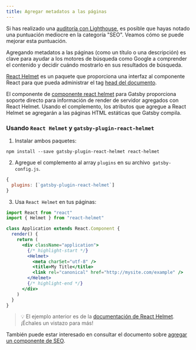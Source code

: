 ```yaml
---
title: Agregar metadatos a las páginas
---
```


Si has realizado una [auditoría con Lighthouse](/docs/audit-with-lighthouse/), es posible que hayas notado una puntuación mediocre en la categoría "SEO". Veamos cómo se puede mejorar esta puntuación.

Agregando metadatos a las páginas (como un título o una descripción) es clave para ayudar a los motores de búsqueda como Google a comprender el contenido y decidir cuándo mostrarlo en sus resultados de búsqueda.

[React Helmet](https://github.com/nfl/react-helmet) es un paquete que proporciona una interfaz al componente React para que pueda administrar el tag [head del documento](https://developer.mozilla.org/en-US/docs/Web/HTML/Element/head).

El componente de [componente react helmet](/packages/gatsby-plugin-react-helmet/) para Gatsby proporciona soporte directo para información de render de servidor agregados con React Helmet. Usando el complemento, los atributos que agregue a React Helmet se agregarán a las páginas HTML estáticas que Gatsby compila.

### Usando `React Helmet` y `gatsby-plugin-react-helmet`

1. Instalar ambos paquetes:

```shell
npm install --save gatsby-plugin-react-helmet react-helmet
```

2. Agregue el complemento al array `plugins` en su archivo` gatsby-config.js`.

```javascript:title=gatsby-config.js
{
  plugins: [`gatsby-plugin-react-helmet`]
}
```

3. Usa `React Helmet` en tus páginas:

```jsx
import React from "react"
import { Helmet } from "react-helmet"

class Application extends React.Component {
  render() {
    return (
      <div className="application">
        {/* highlight-start */}
        <Helmet>
          <meta charSet="utf-8" />
          <title>My Title</title>
          <link rel="canonical" href="http://mysite.com/example" />
        </Helmet>
        {/* highlight-end */}
      </div>
    )
  }
}
```

> 💡 El ejemplo anterior es de la [documentación de React Helmet](https://github.com/nfl/react-helmet#example). ¡Échales un vistazo para más!

También puede estar interesado en consultar el documento sobre  [agregar un componente de SEO](/docs/add-seo-component/).
